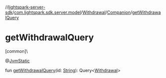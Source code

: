 //[lightspark-server-sdk](../../../../index.md)/[com.lightspark.sdk.server.model](../../index.md)/[Withdrawal](../index.md)/[Companion](index.md)/[getWithdrawalQuery](get-withdrawal-query.md)

# getWithdrawalQuery

[common]\

@[JvmStatic](https://kotlinlang.org/api/latest/jvm/stdlib/kotlin.jvm/-jvm-static/index.html)

fun [getWithdrawalQuery](get-withdrawal-query.md)(id: [String](https://kotlinlang.org/api/latest/jvm/stdlib/kotlin/-string/index.html)): Query&lt;[Withdrawal](../index.md)&gt;
